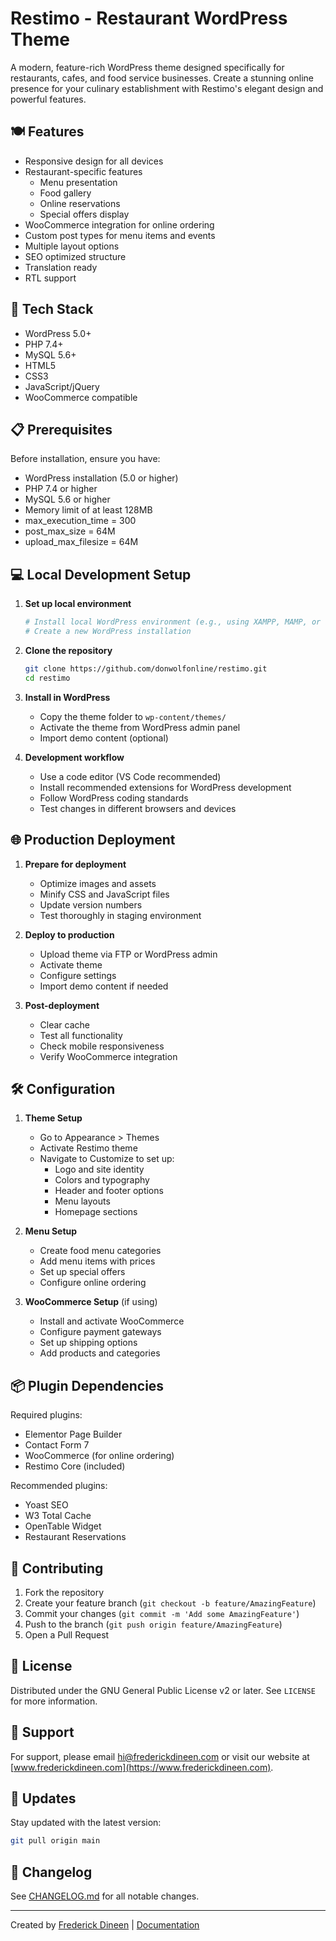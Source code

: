 # Restimo - Restaurant WordPress Theme

A modern, feature-rich WordPress theme designed specifically for restaurants, cafes, and food service businesses. Create a stunning online presence for your culinary establishment with Restimo's elegant design and powerful features.

## 🍽️ Features

- Responsive design for all devices
- Restaurant-specific features
  - Menu presentation
  - Food gallery
  - Online reservations
  - Special offers display
- WooCommerce integration for online ordering
- Custom post types for menu items and events
- Multiple layout options
- SEO optimized structure
- Translation ready
- RTL support

## 🚀 Tech Stack

- WordPress 5.0+
- PHP 7.4+
- MySQL 5.6+
- HTML5
- CSS3
- JavaScript/jQuery
- WooCommerce compatible

## 📋 Prerequisites

Before installation, ensure you have:

- WordPress installation (5.0 or higher)
- PHP 7.4 or higher
- MySQL 5.6 or higher
- Memory limit of at least 128MB
- max_execution_time = 300
- post_max_size = 64M
- upload_max_filesize = 64M

## 💻 Local Development Setup

1. **Set up local environment**
   ```bash
   # Install local WordPress environment (e.g., using XAMPP, MAMP, or Local by Flywheel)
   # Create a new WordPress installation
   ```

2. **Clone the repository**
   ```bash
   git clone https://github.com/donwolfonline/restimo.git
   cd restimo
   ```

3. **Install in WordPress**
   - Copy the theme folder to `wp-content/themes/`
   - Activate the theme from WordPress admin panel
   - Import demo content (optional)

4. **Development workflow**
   - Use a code editor (VS Code recommended)
   - Install recommended extensions for WordPress development
   - Follow WordPress coding standards
   - Test changes in different browsers and devices

## 🌐 Production Deployment

1. **Prepare for deployment**
   - Optimize images and assets
   - Minify CSS and JavaScript files
   - Update version numbers
   - Test thoroughly in staging environment

2. **Deploy to production**
   - Upload theme via FTP or WordPress admin
   - Activate theme
   - Configure settings
   - Import demo content if needed

3. **Post-deployment**
   - Clear cache
   - Test all functionality
   - Check mobile responsiveness
   - Verify WooCommerce integration

## 🛠️ Configuration

1. **Theme Setup**
   - Go to Appearance > Themes
   - Activate Restimo theme
   - Navigate to Customize to set up:
     - Logo and site identity
     - Colors and typography
     - Header and footer options
     - Menu layouts
     - Homepage sections

2. **Menu Setup**
   - Create food menu categories
   - Add menu items with prices
   - Set up special offers
   - Configure online ordering

3. **WooCommerce Setup** (if using)
   - Install and activate WooCommerce
   - Configure payment gateways
   - Set up shipping options
   - Add products and categories

## 📦 Plugin Dependencies

Required plugins:
- Elementor Page Builder
- Contact Form 7
- WooCommerce (for online ordering)
- Restimo Core (included)

Recommended plugins:
- Yoast SEO
- W3 Total Cache
- OpenTable Widget
- Restaurant Reservations

## 🤝 Contributing

1. Fork the repository
2. Create your feature branch (`git checkout -b feature/AmazingFeature`)
3. Commit your changes (`git commit -m 'Add some AmazingFeature'`)
4. Push to the branch (`git push origin feature/AmazingFeature`)
5. Open a Pull Request

## 📄 License

Distributed under the GNU General Public License v2 or later. See `LICENSE` for more information.

## 👥 Support

For support, please email hi@frederickdineen.com or visit our website at [www.frederickdineen.com](https://www.frederickdineen.com).

## 🔄 Updates

Stay updated with the latest version:
```bash
git pull origin main
```

## 📝 Changelog

See [CHANGELOG.md](CHANGELOG.md) for all notable changes.

---
Created by [Frederick Dineen](https://www.frederickdineen.com) | [Documentation](DOCUMENTATION.md)
